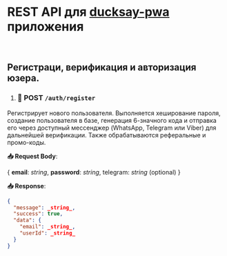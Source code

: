 # REST API для [ducksay-pwa](https://ducksay-pwa.com/) приложения

<br>

## Регистраци, верификация и авторизация юзера.

1. ### 🔹 POST `/auth/register`

Регистрирует нового пользователя. Выполняется хеширование пароля, создание
пользователя в базе, генерация 6-значного кода и отправка его через доступный
мессенджер (WhatsApp, Telegram или Viber) для дальнейшей верификации. Также
обрабатываются реферальные и промо-коды.

**📥 Request Body**:

{ **email**: _string_, **password**: _string_, telegram: _string_ (optional) }

**📥 Response**:

```json
{
  "message": _string_,
  "success": true,
  "data": {
    "email": _string_,
    "userId": _string_
  }
}
```
